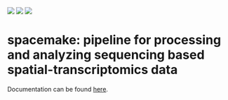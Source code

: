 <a href="https://pypi.org/project/spacemake/">
   <img src="https://img.shields.io/pypi/v/spacemake.svg" / ></a>
   
<a href="https://spacemake.readthedocs.io/">
   <img src="https://readthedocs.org/projects/spacemake/badge/?version=latest" / ></a>
   
 <a href="https://pepy.tech/project/spacemake">
   <img src="https://pepy.tech/badge/spacemake" / ></a>

# spacemake: pipeline for processing and analyzing sequencing based spatial-transcriptomics data

Documentation can be found [here](https://spacemake.readthedocs.io/en/latest/).
